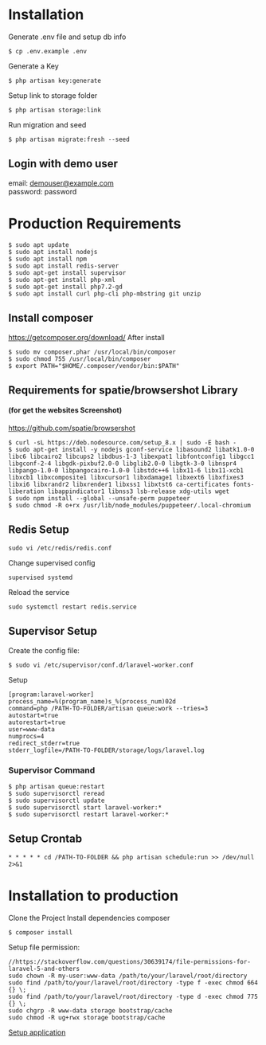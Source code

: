 # Installation

Generate .env file and setup db info
```
$ cp .env.example .env
```
Generate a Key
```
$ php artisan key:generate
```
Setup link to storage folder
```
$ php artisan storage:link
```
Run migration and seed
```
$ php artisan migrate:fresh --seed
```
## Login with demo user
email: demouser@example.com  
password: password



# Production Requirements
```
$ sudo apt update
$ sudo apt install nodejs
$ sudo apt install npm
$ sudo apt install redis-server
$ sudo apt-get install supervisor
$ sudo apt-get install php-xml
$ sudo apt-get install php7.2-gd
$ sudo apt install curl php-cli php-mbstring git unzip
```
## Install composer
https://getcomposer.org/download/
After install
```
$ sudo mv composer.phar /usr/local/bin/composer
$ sudo chmod 755 /usr/local/bin/composer
$ export PATH="$HOME/.composer/vendor/bin:$PATH"
```

## Requirements for spatie/browsershot Library
#### (for get the websites Screenshot)
https://github.com/spatie/browsershot

```
$ curl -sL https://deb.nodesource.com/setup_8.x | sudo -E bash -
$ sudo apt-get install -y nodejs gconf-service libasound2 libatk1.0-0 libc6 libcairo2 libcups2 libdbus-1-3 libexpat1 libfontconfig1 libgcc1 libgconf-2-4 libgdk-pixbuf2.0-0 libglib2.0-0 libgtk-3-0 libnspr4 libpango-1.0-0 libpangocairo-1.0-0 libstdc++6 libx11-6 libx11-xcb1 libxcb1 libxcomposite1 libxcursor1 libxdamage1 libxext6 libxfixes3 libxi6 libxrandr2 libxrender1 libxss1 libxtst6 ca-certificates fonts-liberation libappindicator1 libnss3 lsb-release xdg-utils wget
$ sudo npm install --global --unsafe-perm puppeteer
$ sudo chmod -R o+rx /usr/lib/node_modules/puppeteer/.local-chromium
```

## Redis Setup
```
sudo vi /etc/redis/redis.conf
```
Change supervised config
```
supervised systemd
```
Reload the service
```
sudo systemctl restart redis.service
```

## Supervisor Setup
Create the config file:
```
$ sudo vi /etc/supervisor/conf.d/laravel-worker.conf
```
Setup 
```
[program:laravel-worker]
process_name=%(program_name)s_%(process_num)02d
command=php /PATH-TO-FOLDER/artisan queue:work --tries=3
autostart=true
autorestart=true
user=www-data
numprocs=4
redirect_stderr=true
stderr_logfile=/PATH-TO-FOLDER/storage/logs/laravel.log
```

### Supervisor Command
```
$ php artisan queue:restart
$ sudo supervisorctl reread
$ sudo supervisorctl update
$ sudo supervisorctl start laravel-worker:*
$ sudo supervisorctl restart laravel-worker:*
```

## Setup Crontab
```
* * * * * cd /PATH-TO-FOLDER && php artisan schedule:run >> /dev/null 2>&1
```

# Installation to production
Clone the Project
Install dependencies composer
```
$ composer install
```
Setup file permission:
```
//https://stackoverflow.com/questions/30639174/file-permissions-for-laravel-5-and-others
sudo chown -R my-user:www-data /path/to/your/laravel/root/directory
sudo find /path/to/your/laravel/root/directory -type f -exec chmod 664 {} \;    
sudo find /path/to/your/laravel/root/directory -type d -exec chmod 775 {} \;
sudo chgrp -R www-data storage bootstrap/cache
sudo chmod -R ug+rwx storage bootstrap/cache
```
[Setup application](#installation)
